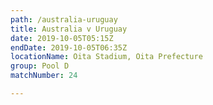 ```yaml
---
path: /australia-uruguay
title: Australia v Uruguay
date: 2019-10-05T05:15Z
endDate: 2019-10-05T06:35Z
locationName: Oita Stadium, Oita Prefecture
group: Pool D
matchNumber: 24

---
```


